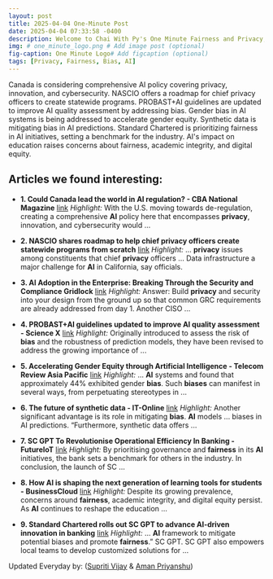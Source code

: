 ```yaml
---
layout: post
title: 2025-04-04 One-Minute Post
date: 2025-04-04 07:33:58 -0400
description: Welcome to Chai With Py's One Minute Fairness and Privacy, which aims to provide you the current happenings in the world of Fairness, Privacy, and AI.
img: # one_minute_logo.png # Add image post (optional)
fig-caption: One Minute Logo# Add figcaption (optional)
tags: [Privacy, Fairness, Bias, AI]
---
```


Canada is considering comprehensive AI policy covering privacy, innovation, and cybersecurity. NASCIO offers a roadmap for chief privacy officers to create statewide programs. PROBAST+AI guidelines are updated to improve AI quality assessment by addressing bias. Gender bias in AI systems is being addressed to accelerate gender equity. Synthetic data is mitigating bias in AI predictions. Standard Chartered is prioritizing fairness in AI initiatives, setting a benchmark for the industry. AI's impact on education raises concerns about fairness, academic integrity, and digital equity.

## Articles we found interesting:

- **1. Could Canada lead the world in <b>AI</b> regulation? - CBA National Magazine** [link](https://www.nationalmagazine.ca/en-ca/articles/law/hot-topics-in-law/2025/could-canada-become-a-world-leader-in-ai-regulation)
_Highlight:_ With the U.S. moving towards de-regulation, creating a comprehensive <b>AI</b> policy here that encompasses <b>privacy</b>, innovation, and cybersecurity would&nbsp;...

- **2. NASCIO shares roadmap to help chief <b>privacy</b> officers create statewide programs from scratch** [link](https://statescoop.com/nascio-shares-roadmap-to-help-chief-privacy-officers-create-statewide-programs-from-scratch/)
_Highlight:_ ... <b>privacy</b> issues among constituents that chief <b>privacy</b> officers ... Data infrastructure a major challenge for <b>AI</b> in California, say officials.

- **3. <b>AI</b> Adoption in the Enterprise: Breaking Through the Security and Compliance Gridlock** [link](https://thehackernews.com/2025/04/ai-adoption-in-enterprise-breaking.html)
_Highlight:_ Answer: Build <b>privacy</b> and security into your design from the ground up so that common GRC requirements are already addressed from day 1. Another CISO&nbsp;...

- **4. PROBAST+<b>AI</b> guidelines updated to improve <b>AI</b> quality assessment - Science X** [link](https://sciencex.com/wire-news/505152084/probastai-guidelines-updated-to-improve-ai-quality-assessment.html)
_Highlight:_ Originally introduced to assess the risk of <b>bias</b> and the robustness of prediction models, they have been revised to address the growing importance of&nbsp;...

- **5. Accelerating Gender Equity through <b>Artificial Intelligence</b> - Telecom Review Asia Pacific** [link](https://www.telecomreviewasia.com/news/featured-articles/4983-accelerating-gender-equity-through-artificial-intelligence)
_Highlight:_ ... <b>AI</b> systems and found that approximately 44% exhibited gender <b>bias</b>. Such <b>biases</b> can manifest in several ways, from perpetuating stereotypes in&nbsp;...

- **6. The future of synthetic data - IT-Online** [link](https://it-online.co.za/2025/04/04/the-future-of-synthetic-data/)
_Highlight:_ Another significant advantage is its role in mitigating <b>bias</b>. <b>AI</b> models ... biases in AI predictions. “Furthermore, synthetic data offers&nbsp;...

- **7. SC GPT To Revolutionise Operational Efficiency In Banking - FutureIoT** [link](https://futureiot.tech/sc-gpt-to-revolutionise-operational-efficiency-in-banking/)
_Highlight:_ By prioritising governance and <b>fairness</b> in its <b>AI</b> initiatives, the bank sets a benchmark for others in the industry. In conclusion, the launch of SC&nbsp;...

- **8. How <b>AI</b> is shaping the next generation of learning tools for students - BusinessCloud** [link](https://businesscloud.co.uk/news/how-ai-is-shaping-the-next-generation-of-learning-tools-for-students/)
_Highlight:_ Despite its growing prevalence, concerns around <b>fairness</b>, academic integrity, and digital equity persist. As <b>AI</b> continues to reshape the education&nbsp;...

- **9. Standard Chartered rolls out SC GPT to advance <b>AI</b>-driven innovation in banking** [link](https://futurecio.tech/standard-chartered-rolls-out-sc-gpt-to-advance-ai-driven-innovation-in-banking/)
_Highlight:_ ... <b>AI</b> framework to mitigate potential biases and promote <b>fairness</b>.” SC GPT. SC GPT also empowers local teams to develop customized solutions for&nbsp;...


Updated Everyday by: (<a href="https://supritivijay.github.io/">Supriti Vijay</a> & <a href="https://amanpriyanshu.github.io/">Aman Priyanshu</a>)
